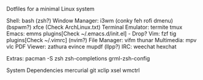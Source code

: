 Dotfiles for a minimal Linux system

Shell: bash (zsh?)
Window Manager: i3wm (conky feh rofi dmenu) (bspwm?) xfce (Check ArchLinux.txt)
Terminal Emulator: termite tmux
Emacs: emms plugins[Check ~/.emacs.d/init.el] - Drop?
Vim: fzf tig plugins[Check ~/.vimrc] (nvim?)
File Manager: vifm thunar
Multimedia: mpv vlc
PDF Viewer: zathura evince mupdf (llpp?)
IRC: weechat hexchat

Extras:
pacman -S zsh zsh-completions grml-zsh-config

System Dependencies
mercurial git xclip xsel wmctrl
